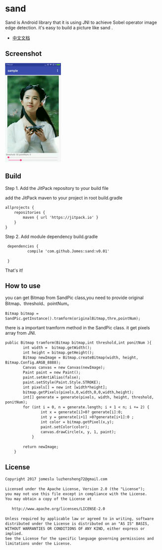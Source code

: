 # sand
Sand is Android library that it  is using JNI to achieve Sobel operator image edge detection. it's easy to build a picture  like sand .
* [中文文档](http://www.jianshu.com/p/d5a551b058c8)
## Screenshot
![sand](./gif/sand.gif)
## Build

Step 1. Add the JitPack repository to your build file

add the JitPack maven to your project in root  build.gradle

```
allprojects {
    repositories {
        maven { url 'https://jitpack.io' }
    }
}

```
Step 2. Add module dependency build.gradle

```
 dependencies {
     	  compile 'com.github.Jomes:sand:v0.01'

 } 

```
That's it! 

## How to use
you can get Bitmap from SandPic class,you need to provide original Bitmap、threshold、pointNum。
```
Bitmap bitmap = SandPic.getInstance().tramform(originalBitmap,thre,pointNum);

```
there is a important tramform method in the SandPic class. it get pixels array from JNI.
```
public Bitmap tramform(Bitmap bitmap,int threshold,int ponitNum ){
        int width =  bitmap.getWidth();
        int height = bitmap.getHeight();
        Bitmap newImage = Bitmap.createBitmap(width, height, Bitmap.Config.ARGB_8888);
        Canvas canvas = new Canvas(newImage);
        Paint paint = new Paint();
        paint.setAntiAlias(false);
        paint.setStyle(Paint.Style.STROKE);
        int pixels[] = new int [width*height];
        bitmap.getPixels(pixels,0,width,0,0,width,height);
        int[] generate = generate(pixels, width, height, threshold, ponitNum);
        for (int i = 0, n = generate.length; i + 1 < n; i += 2) {
                int x = generate[i]>0? generate[i]:0;
                int y = generate[i+1] >0?generate[i+1]:0 ;
                int color = bitmap.getPixel(x,y);
                paint.setColor(color);
                canvas.drawCircle(x, y, 1, paint);
            }

        return newImage;
    }
```
## License
```
Copyright 2017 jomeslu luzhensheng72@gmail.com

Licensed under the Apache License, Version 2.0 (the "License");
you may not use this file except in compliance with the License.
You may obtain a copy of the License at

   http://www.apache.org/licenses/LICENSE-2.0

Unless required by applicable law or agreed to in writing, software
distributed under the License is distributed on an "AS IS" BASIS,
WITHOUT WARRANTIES OR CONDITIONS OF ANY KIND, either express or implied.
See the License for the specific language governing permissions and
limitations under the License.
```
